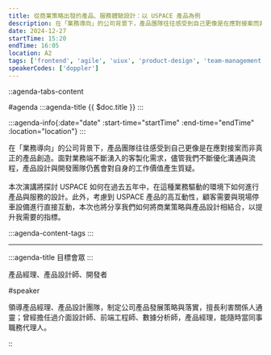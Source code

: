 ```yaml
---
title: 從商業策略出發的產品、服務體驗設計：以 USPACE 產品為例
description: 在「業務導向」的公司背景下，產品團隊往往感受到自己更像是在應對接案而非真正的產品創造。面對業務端不斷湧入的客製化需求，儘管我們不斷優化溝通與流程，產品設計與開發團隊仍舊會對自身的工作價值產生質疑。本次演講將探討 USPACE 如何在過去五年中，在這種業務驅動的環境下如何進行產品與服務的設計。此外，考慮到 USPACE 產品的高互動性，顧客需要與現場停車設備進行直接互動，本次也將分享我們如何將商業策略與產品設計相結合，以提升我需要的指標。
date: 2024-12-27
startTime: 15:20
endTime: 16:05
location: A2
tags: ['frontend', 'agile', 'uiux', 'product-design', 'team-management']
speakerCodes: ['doppler']
---
```


::agenda-tabs-content
<!--議程資訊-->
#agenda
:::agenda-title
{{ $doc.title }}
:::

:::agenda-info{:date="date" :start-time="startTime" :end-time="endTime" :location="location"}
:::

<!--議程資訊(內容)-->
在「業務導向」的公司背景下，產品團隊往往感受到自己更像是在應對接案而非真正的產品創造。面對業務端不斷湧入的客製化需求，儘管我們不斷優化溝通與流程，產品設計與開發團隊仍舊會對自身的工作價值產生質疑。
<br><br>
本次演講將探討 USPACE 如何在過去五年中，在這種業務驅動的環境下如何進行產品與服務的設計。此外，考慮到 USPACE 產品的高互動性，顧客需要與現場停車設備進行直接互動，本次也將分享我們如何將商業策略與產品設計相結合，以提升我需要的指標。

:::agenda-content-tags
:::

---

:::agenda-title
目標會眾
:::

<!--目標會眾(內容)-->
產品經理、產品設計師、開發者

<!--講者介紹-->
#speaker
<!--講者介紹(內容)-->
領導產品經理、產品設計團隊，制定公司產品發展策略與落實，擅長利害關係人通靈；曾經擔任過介面設計師、前端工程師、數據分析師，產品經理，能隨時當同事職務代理人。

::
